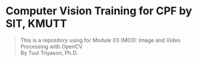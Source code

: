 # Computer Vision Training for CPF by SIT, KMUTT
> This is a repository using for Module 03 (M03): Image and Video Processing with OpenCV  
> By Tuul Triyason, Ph.D.